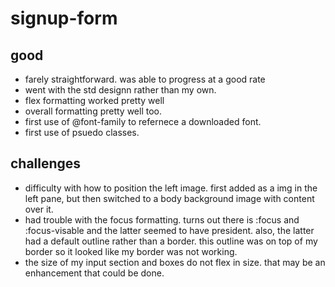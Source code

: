 # signup-form

## good
- farely straightforward. was able to progress at a good rate
- went with the std designn rather than my own. 
- flex formatting worked pretty well
- overall formatting pretty well too.
- first use of @font-family to refernece a downloaded font.
- first use of psuedo classes.


## challenges
- difficulty with how to position the left image. first added as a img in the left pane, but then switched to a body background image with content over it.
- had trouble with the focus formatting. turns out there is :focus and :focus-visable and the latter seemed to have president. also, the latter had a default outline rather than a border. this outline was on top of my border so it looked like my border was not working.
- the size of my input section and boxes do not flex in size.  that may be an enhancement that could be done.